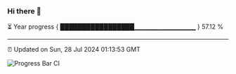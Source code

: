 ### Hi there 👋

⏳ Year progress { █████████████████▁▁▁▁▁▁▁▁▁▁▁▁▁ } 57.12 %

---

⏰ Updated on Sun, 28 Jul 2024 01:13:53 GMT

![Progress Bar CI](https://github.com/liununu/liununu/workflows/Progress%20Bar%20CI/badge.svg)

